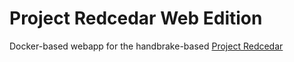 # Project Redcedar Web Edition

Docker-based webapp for the handbrake-based [Project Redcedar](http://github.com/zPaw/project-redcedar)
